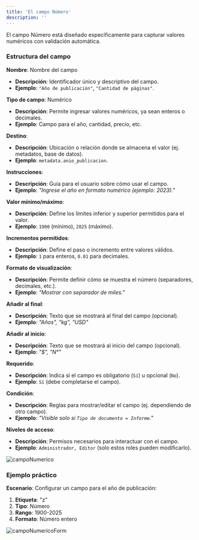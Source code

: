 ```yaml
---
title: 'El campo Número'
description: ''
---
```


El campo Número está diseñado específicamente para capturar valores numéricos con validación automática.

### Estructura del campo
**Nombre**: Nombre del campo  
- **Descripción**: Identificador único y descriptivo del campo.  
- **Ejemplo**: `"Año de publicación"`, `"Cantidad de páginas"`.

**Tipo de campo**: Numérico  
- **Descripción**: Permite ingresar valores numéricos, ya sean enteros o decimales.  
- **Ejemplo**: Campo para el año, cantidad, precio, etc.

**Destino**:  
- **Descripción**: Ubicación o relación donde se almacena el valor (ej. metadatos, base de datos).  
- **Ejemplo**: `metadata.anio_publicacion`.

**Instrucciones**:  
- **Descripción**: Guía para el usuario sobre cómo usar el campo.  
- **Ejemplo**: *"Ingrese el año en formato numérico (ejemplo: 2023)."*

**Valor mínimo/máximo**:  
- **Descripción**: Define los límites inferior y superior permitidos para el valor.  
- **Ejemplo**: `1900` (mínimo), `2025` (máximo).

**Incrementos permitidos**:  
- **Descripción**: Define el paso o incremento entre valores válidos.  
- **Ejemplo**: `1` para enteros, `0.01` para decimales.

**Formato de visualización**:  
- **Descripción**: Permite definir cómo se muestra el número (separadores, decimales, etc.).  
- **Ejemplo**: *"Mostrar con separador de miles."*

**Añadir al final**:  
- **Descripción**: Texto que se mostrará al final del campo (opcional).  
- **Ejemplo**: *"Años", "kg", "USD"*

**Añadir al inicio**:  
- **Descripción**: Texto que se mostrará al inicio del campo (opcional).  
- **Ejemplo**: *"$", "N°"*

**Requerido**:  
- **Descripción**: Indica si el campo es obligatorio (`Sí`) u opcional (`No`).  
- **Ejemplo**: `Sí` (debe completarse el campo).

**Condición**:  
- **Descripción**: Reglas para mostrar/editar el campo (ej. dependiendo de otro campo).  
- **Ejemplo**: *"Visible solo si `Tipo de documento = Informe`."*

**Niveles de acceso**:  
- **Descripción**: Permisos necesarios para interactuar con el campo.  
- **Ejemplo**: `Administrador, Editor` (solo estos roles pueden modificarlo).

![campoNumerico](/archihub.github.io/imagenes/campoNumerico.png)

### Ejemplo práctico
**Escenario**: Configurar un campo para el año de publicación:

1. **Etiqueta**: "z"
2. **Tipo**: Número
3. **Rango**: 1900-2025
4. **Formato**: Número entero

![campoNumericoForm](/archihub.github.io/imagenes/campo-edit-numero.png) 
